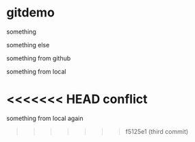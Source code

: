 # gitdemo

something 

something else 

something from github

something from local

<<<<<<< HEAD
conflict
=======
something from local again
>>>>>>> f5125e1 (third commit)
